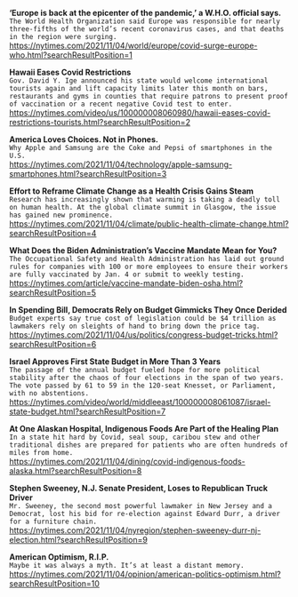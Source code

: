 **‘Europe is back at the epicenter of the pandemic,’ a W.H.O. official says.**\
`The World Health Organization said Europe was responsible for nearly three-fifths of the world’s recent coronavirus cases, and that deaths in the region were surging.`\
https://nytimes.com/2021/11/04/world/europe/covid-surge-europe-who.html?searchResultPosition=1

**Hawaii Eases Covid Restrictions**\
`Gov. David Y. Ige announced his state would welcome international tourists again and lift capacity limits later this month on bars, restaurants and gyms in counties that require patrons to present proof of vaccination or a recent negative Covid test to enter.`\
https://nytimes.com/video/us/100000008060980/hawaii-eases-covid-restrictions-tourists.html?searchResultPosition=2

**America Loves Choices. Not in Phones.**\
`Why Apple and Samsung are the Coke and Pepsi of smartphones in the U.S.`\
https://nytimes.com/2021/11/04/technology/apple-samsung-smartphones.html?searchResultPosition=3

**Effort to Reframe Climate Change as a Health Crisis Gains Steam**\
`Research has increasingly shown that warming is taking a deadly toll on human health. At the global climate summit in Glasgow, the issue has gained new prominence.`\
https://nytimes.com/2021/11/04/climate/public-health-climate-change.html?searchResultPosition=4

**What Does the Biden Administration’s Vaccine Mandate Mean for You?**\
`The Occupational Safety and Health Administration has laid out ground rules for companies with 100 or more employees to ensure their workers are fully vaccinated by Jan. 4 or submit to weekly testing.`\
https://nytimes.com/article/vaccine-mandate-biden-osha.html?searchResultPosition=5

**In Spending Bill, Democrats Rely on Budget Gimmicks They Once Derided**\
`Budget experts say true cost of legislation could be $4 trillion as lawmakers rely on sleights of hand to bring down the price tag.`\
https://nytimes.com/2021/11/04/us/politics/congress-budget-tricks.html?searchResultPosition=6

**Israel Approves First State Budget in More Than 3 Years**\
`The passage of the annual budget fueled hope for more political stability after the chaos of four elections in the span of two years. The vote passed by 61 to 59 in the 120-seat Knesset, or Parliament, with no abstentions.`\
https://nytimes.com/video/world/middleeast/100000008061087/israel-state-budget.html?searchResultPosition=7

**At One Alaskan Hospital, Indigenous Foods Are Part of the Healing Plan**\
`In a state hit hard by Covid, seal soup, caribou stew and other traditional dishes are prepared for patients who are often hundreds of miles from home.`\
https://nytimes.com/2021/11/04/dining/covid-indigenous-foods-alaska.html?searchResultPosition=8

**Stephen Sweeney, N.J. Senate President, Loses to Republican Truck Driver**\
`Mr. Sweeney, the second most powerful lawmaker in New Jersey and a Democrat, lost his bid for re-election against Edward Durr, a driver for a furniture chain.`\
https://nytimes.com/2021/11/04/nyregion/stephen-sweeney-durr-nj-election.html?searchResultPosition=9

**American Optimism, R.I.P.**\
`Maybe it was always a myth. It’s at least a distant memory.`\
https://nytimes.com/2021/11/04/opinion/american-politics-optimism.html?searchResultPosition=10

